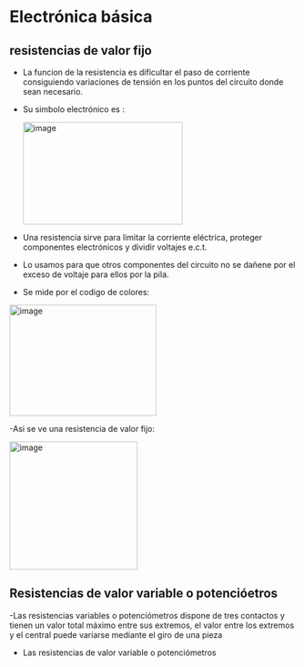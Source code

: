 # Electrónica básica

## resistencias de valor fijo
- La funcion de la resistencia es dificultar el paso de corriente consiguiendo variaciones de tensión en los puntos del circuito donde sean necesario.

- Su simbolo electrónico es :
  
  <img width="280" height="180" alt="image" src="https://github.com/user-attachments/assets/55d2d3cc-0e5b-4b40-9830-80e095467768" />
  
- Una resistencia sirve para limitar la corriente eléctrica, proteger componentes electrónicos y dividir voltajes e.c.t.

- Lo usamos para que otros componentes del circuito no se dañene por el exceso de voltaje para ellos por la pila.

- Se mide por el codigo de colores:
  
  
<img width="258" height="195" alt="image" src="https://github.com/user-attachments/assets/f9796f46-52f2-4a5f-9476-bd393dfbe77b" />

-Asi se ve una resistencia de valor fijo:


<img width="225" height="225" alt="image" src="https://github.com/user-attachments/assets/be496212-66b5-47d0-b509-55ecfb504b5f" />

## Resistencias de valor variable o potencióetros

-Las resistencias variables o potenciómetros dispone de tres contactos y tienen un valor total máximo entre sus extremos, el valor entre los extremos y el central puede variarse mediante el giro de una pieza

- Las resistencias de valor variable o potenciómetros 


